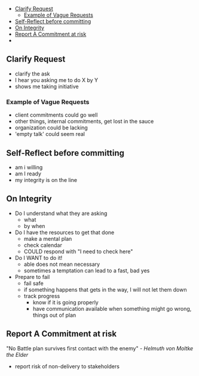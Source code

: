 - [Clarify Request](#clarify-request)
  - [Example of Vague Requests](#example-of-vague-requests)
- [Self-Reflect before committing](#self-reflect-before-committing)
- [On Integrity](#on-integrity)
- [Report A Commitment at risk](#report-a-commitment-at-risk)
-

## Clarify Request

- clarify the ask
- I hear you asking me to do X by Y
- shows me taking initiative

### Example of Vague Requests

- client commitments could go well
- other things, internal commitments, get lost in the sauce
- organization could be lacking
- 'empty talk' could seem real

## Self-Reflect before committing

- am i willing
- am I ready
- my integrity is on the line

## On Integrity

- Do I understand what they are asking
  - what
  - by when
- Do I have the resources to get that done
  - make a mental plan
  - check calendar
  - COULD respond with "I need to check here"
- Do I WANT to do it!
  - able does not mean necessary
  - sometimes a temptation can lead to a fast, bad yes
- Prepare to fail
  - fail safe
  - if something happens that gets in the way, I will not let them down
  - track progress
    - know if it is going properly
    - have communication available when something might go wrong, things out of plan

## Report A Commitment at risk

"No Battle plan survives first contact with the enemy" - _Helmuth von Moltke the Elder_

- report risk of non-delivery to stakeholders
